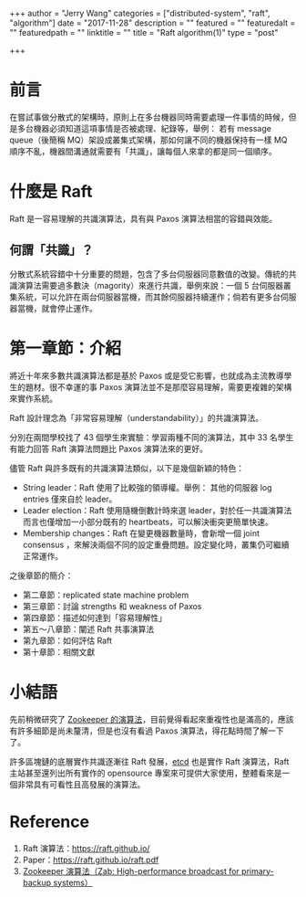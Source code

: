 +++
author = "Jerry Wang"
categories = ["distributed-system", "raft", "algorithm"]
date = "2017-11-28"
description = ""
featured = ""
featuredalt = ""
featuredpath = ""
linktitle = ""
title = "Raft algorithm(1)"
type = "post"

+++

# 前言

在嘗試事做分散式的架構時，原則上在多台機器同時需要處理一件事情的時候，但是多台機器必須知道這項事情是否被處理、紀錄等，舉例： 若有 message queue（後簡稱 MQ）架設成叢集式架構，那如何讓不同的機器保持有一樣 MQ 順序不亂，機器間溝通就需要有「共識」，讓每個人來拿的都是同一個順序。


# 什麼是 Raft

Raft 是一容易理解的共識演算法，具有與 Paxos 演算法相當的容錯與效能。

## 何謂「共識」？

分散式系統容錯中十分重要的問題，包含了多台伺服器同意數值的改變。傳統的共識演算法需要過多數決（magority）來進行共識，舉例來說：一個 5 台伺服器叢集系統，可以允許在兩台伺服器當機，而其餘伺服器持續運作；倘若有更多台伺服器當機，就會停止運作。

# 第一章節：介紹

將近十年來多數共識演算法都是基於 Paxos 或是受它影響，也就成為主流教導學生的題材。很不幸運的事 Paxos 演算法並不是那麼容易理解，需要更複雜的架構來實作系統。

Raft 設計理念為「非常容易理解（understandability）」的共識演算法。

分別在兩間學校找了 43 個學生來實驗：學習兩種不同的演算法，其中 33 名學生有能力回答 Raft 演算法問題比 Paxos 演算法來的更好。

儘管 Raft 與許多既有的共識演算法類似，以下是幾個新穎的特色：

- String leader：Raft 使用了比較強的領導權。舉例： 其他的伺服器 log entries 僅來自於 leader。
- Leader election：Raft 使用隨機倒數計時來選 leader，對於任一共識演算法而言也僅增加一小部分既有的 heartbeats，可以解決衝突更簡單快速。
- Membership changes：Raft 在變更機器數量時，會新增一個 joint consensus ，來解決兩個不同的設定重疊問題。設定變化時，叢集仍可繼續正常運作。

之後章節的簡介：

- 第二章節：replicated state machine problem
- 第三章節：討論 strengths 和 weakness of Paxos
- 第四章節：描述如何達到「容易理解性」
- 第五～八章節：闡述 Raft 共事演算法
- 第九章節：如何評估 Raft
- 第十章節：相關文獻

# 小結語

先前稍微研究了 [Zookeeper 的演算法](https://pdfs.semanticscholar.org/fc11/031895c302dc52404d34de58af1a72f3b817.pdf)，目前覺得看起來重複性也是滿高的，應該有許多細節是尚未釐清，但是也沒有看過 Paxos 演算法，得花點時間了解一下了。

許多區塊鏈的底層實作共識逐漸往 Raft 發展，[etcd](https://github.com/coreos/etcd) 也是實作 Raft 演算法，Raft 主站甚至還列出所有實作的 opensource 專案來可提供大家使用，整體看來是一個非常具有可看性且高發展的演算法。

# Reference

1. Raft 演算法：https://raft.github.io/
1. Paper：https://raft.github.io/raft.pdf
1. [ Zookeeper 演算法（Zab: High-performance broadcast for
primary-backup systems）](https://pdfs.semanticscholar.org/fc11/031895c302dc52404d34de58af1a72f3b817.pdf)
